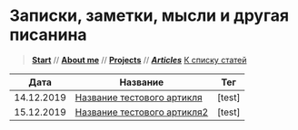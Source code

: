 # Записки, заметки, мысли и другая писанина

> [**Start**](/) // [**About me**](/about) // [**Projects**](/projects) // [**_Articles_**](/articles)
> [К списку статей](/arcticles)

Дата | Название | Тег |
---- | -------- | --- |
14.12.2019 | [Название тестового артикля](/название_тестового_артикля.md)   | [test]
15.12.2019 | [Название тестового артикля2](/название_тестового_артикля2.md) | [test]
